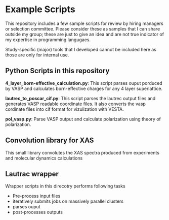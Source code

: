 # Example Scripts

This repository includes a few sample scripts for review by hiring managers or selection committee. Please consider these as samples that I can share outside my group; these are just to give an idea and are not true indicator of my expertise in programming langugaes.

Study-specific (major) tools that I developed cannot be included here as those are only for internal use.



## Python Scripts in this repository

**4_layer_born-effective_calculation.py**: This script parses ouput porduced by VASP and calculates born-effective charges for any 4 layer superlattice.

**lautrec_to_poscar_cif.py**: This script parses the lautrec output files and generates VASP readable coordinate files. It also converts the vasp cordinate files into cif format for vizulization with VESTA. 

**pol_vasp.py**: Parse VASP output and calculate polarization using theory of polarization. 




## Convolution library for XAS 
This small library convolutes the XAS spectra produced from experiments and molecular dynamics calculations 




## Lautrac wrapper
Wrapper scripts in this direcotry performs following tasks
  - Pre-process input files
  - iteratively submits jobs on massively parallel clusters
  - parses ouput
  - post-processes outputs

